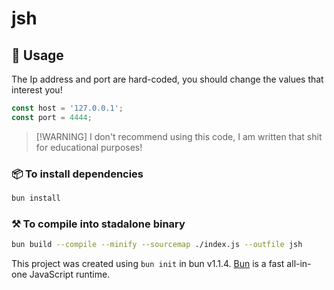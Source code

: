 # jsh

## 📖 Usage
The Ip address and port are hard-coded, you should change the values that interest you!

```js
const host = '127.0.0.1';
const port = 4444;
```
> \[!WARNING\]
> I don't recommend using this code, I am written that shit for educational purposes!  

### 📦 To install dependencies

```bash
bun install
```

### ⚒️ To compile into stadalone binary

```bash
bun build --compile --minify --sourcemap ./index.js --outfile jsh
```

This project was created using `bun init` in bun v1.1.4. [Bun](https://bun.sh) is a fast all-in-one JavaScript runtime.
